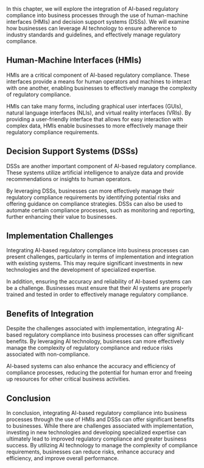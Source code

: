 
In this chapter, we will explore the integration of AI-based regulatory compliance into business processes through the use of human-machine interfaces (HMIs) and decision support systems (DSSs). We will examine how businesses can leverage AI technology to ensure adherence to industry standards and guidelines, and effectively manage regulatory compliance.

Human-Machine Interfaces (HMIs)
-------------------------------

HMIs are a critical component of AI-based regulatory compliance. These interfaces provide a means for human operators and machines to interact with one another, enabling businesses to effectively manage the complexity of regulatory compliance.

HMIs can take many forms, including graphical user interfaces (GUIs), natural language interfaces (NLIs), and virtual reality interfaces (VRIs). By providing a user-friendly interface that allows for easy interaction with complex data, HMIs enable businesses to more effectively manage their regulatory compliance requirements.

Decision Support Systems (DSSs)
-------------------------------

DSSs are another important component of AI-based regulatory compliance. These systems utilize artificial intelligence to analyze data and provide recommendations or insights to human operators.

By leveraging DSSs, businesses can more effectively manage their regulatory compliance requirements by identifying potential risks and offering guidance on compliance strategies. DSSs can also be used to automate certain compliance processes, such as monitoring and reporting, further enhancing their value to businesses.

Implementation Challenges
-------------------------

Integrating AI-based regulatory compliance into business processes can present challenges, particularly in terms of implementation and integration with existing systems. This may require significant investments in new technologies and the development of specialized expertise.

In addition, ensuring the accuracy and reliability of AI-based systems can be a challenge. Businesses must ensure that their AI systems are properly trained and tested in order to effectively manage regulatory compliance.

Benefits of Integration
-----------------------

Despite the challenges associated with implementation, integrating AI-based regulatory compliance into business processes can offer significant benefits. By leveraging AI technology, businesses can more effectively manage the complexity of regulatory compliance and reduce risks associated with non-compliance.

AI-based systems can also enhance the accuracy and efficiency of compliance processes, reducing the potential for human error and freeing up resources for other critical business activities.

Conclusion
----------

In conclusion, integrating AI-based regulatory compliance into business processes through the use of HMIs and DSSs can offer significant benefits to businesses. While there are challenges associated with implementation, investing in new technologies and developing specialized expertise can ultimately lead to improved regulatory compliance and greater business success. By utilizing AI technology to manage the complexity of compliance requirements, businesses can reduce risks, enhance accuracy and efficiency, and improve overall performance.
